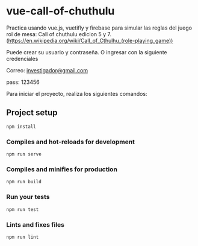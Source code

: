 # vue-call-of-chuthulu

Practica usando vue.js, vuetifly y firebase para simular las reglas del juego rol de mesa: Call of chuthulu edicion 5 y 7. (https://en.wikipedia.org/wiki/Call_of_Cthulhu_(role-playing_game))
 
Puede crear su usuario y contraseña. O ingresar con la siguiente credenciales
 
Correo: investigador@gmail.com

pass: 123456

Para iniciar el proyecto, realiza los siguientes comandos:

## Project setup
```
npm install
```

### Compiles and hot-reloads for development
```
npm run serve
```

### Compiles and minifies for production
```
npm run build
```

### Run your tests
```
npm run test
```

### Lints and fixes files
```
npm run lint
```
